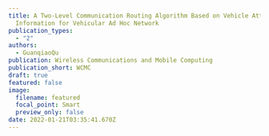 ```yaml
---
title: A Two-Level Communication Routing Algorithm Based on Vehicle Attribute
  Information for Vehicular Ad Hoc Network
publication_types:
  - "2"
authors:
  - GuanqiaoQu
publication: Wireless Communications and Mobile Computing
publication_short: WCMC
draft: true
featured: false
image:
  filename: featured
  focal_point: Smart
  preview_only: false
date: 2022-01-21T03:35:41.670Z
---
```

